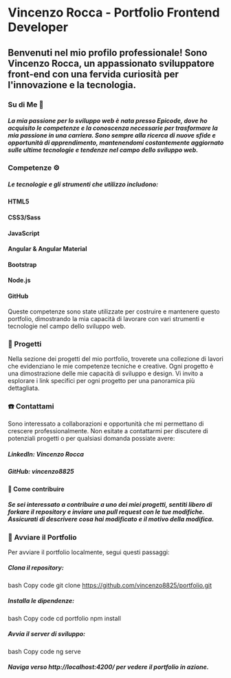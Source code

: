 # Vincenzo Rocca - Portfolio Frontend Developer
## Benvenuti nel mio profilo professionale! Sono Vincenzo Rocca, un appassionato sviluppatore front-end con una fervida curiosità per l'innovazione e la tecnologia.

### Su di Me :man:
##### La mia passione per lo sviluppo web è nata presso Epicode, dove ho acquisito le competenze e la conoscenza necessarie per trasformare la mia passione in una carriera. Sono sempre alla ricerca di nuove sfide e opportunità di apprendimento, mantenendomi costantemente aggiornato sulle ultime tecnologie e tendenze nel campo dello sviluppo web.

### Competenze :gear:
##### Le tecnologie e gli strumenti che utilizzo includono:

#### HTML5
#### CSS3/Sass
#### JavaScript
#### Angular & Angular Material
#### Bootstrap
#### Node.js
#### GitHub
Queste competenze sono state utilizzate per costruire e mantenere questo portfolio, dimostrando la mia capacità di lavorare con vari strumenti e tecnologie nel campo dello sviluppo web.

### :file_folder:  Progetti
Nella sezione dei progetti del mio portfolio, troverete una collezione di lavori che evidenziano le mie competenze tecniche e creative. Ogni progetto è una dimostrazione delle mie capacità di sviluppo e design. Vi invito a esplorare i link specifici per ogni progetto per una panoramica più dettagliata.

### :phone: Contattami
Sono interessato a collaborazioni e opportunità che mi permettano di crescere professionalmente. Non esitate a contattarmi per discutere di potenziali progetti o per qualsiasi domanda possiate avere:

##### LinkedIn: Vincenzo Rocca
##### GitHub: vincenzo8825
#### :handshake: Come contribuire
##### Se sei interessato a contribuire a uno dei miei progetti, sentiti libero di forkare il repository e inviare una pull request con le tue modifiche. Assicurati di descrivere cosa hai modificato e il motivo della modifica.

### :rocket: Avviare il Portfolio
Per avviare il portfolio localmente, segui questi passaggi:

##### Clona il repository:
bash
Copy code
git clone https://github.com/vincenzo8825/portfolio.git
##### Installa le dipendenze:
bash
Copy code
cd portfolio
npm install
##### Avvia il server di sviluppo:
bash
Copy code
ng serve
##### Naviga verso http://localhost:4200/ per vedere il portfolio in azione.
